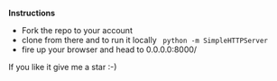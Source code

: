 **Instructions**
- Fork the repo to your account
- clone from there and to run it locally ` python -m SimpleHTTPServer` 
- fire up your browser and head to 0.0.0.0:8000/

If you like it give me a star :-)